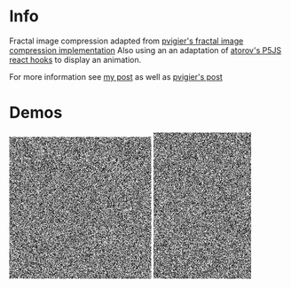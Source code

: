# Info
Fractal image compression adapted from [pvigier's fractal image compression implementation](https://github.com/pvigier/fractal-image-compression)
Also using an an adaptation of [atorov's P5JS react hooks](https://github.com/atorov/react-hooks-p5js)
to display an animation.

For more information see [my post](https://errcsool.com/projects/fractal-image-compression)
as well as [pvigier's post](https://pvigier.github.io/2018/05/14/fractal-image-compression.html)

# Demos
![alt application screenshot](https://github.com/han-so1omon/fractalooze/blob/master/src/assets/samples/monkey-grayscale-animated.gif)
![alt application screenshot](https://github.com/han-so1omon/fractalooze/blob/master/src/assets/samples/errcsool-grayscale-animated.gif)
